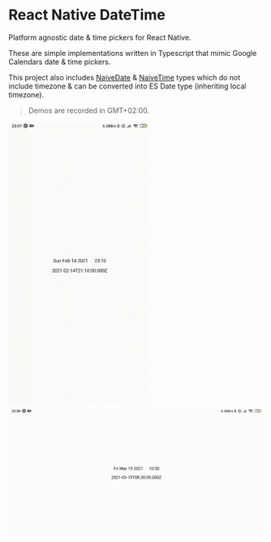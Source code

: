 # React Native DateTime

Platform agnostic date & time pickers for React Native.

These are simple implementations written in Typescript that mimic Google Calendars date & time pickers.

This project also includes [NaiveDate](./src/datetime/NaiveDate.ts) & [NaiveTime](./src/datetime/NaiveTime.ts) types which do not include timezone
& can be converted into ES Date type (inheriting local timezone).

> Demos are recorded in GMT+02:00.

<img alt="Portrait Demo" src="./demo-portrait.gif" height='560' />
<img alt="Landscape Demo" src="./demo-landscape.gif" width='560' />
